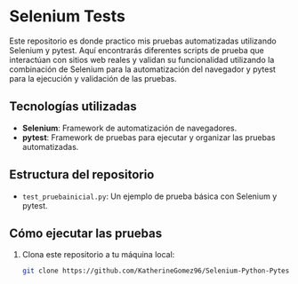 # Selenium Tests

Este repositorio es donde practico mis pruebas automatizadas utilizando Selenium y pytest. Aquí encontrarás diferentes scripts de prueba que interactúan con sitios web reales y validan su funcionalidad utilizando la combinación de Selenium para la automatización del navegador y pytest para la ejecución y validación de las pruebas.

## Tecnologías utilizadas

- **Selenium**: Framework de automatización de navegadores.
- **pytest**: Framework de pruebas para ejecutar y organizar las pruebas automatizadas.

## Estructura del repositorio

- `test_pruebainicial.py`: Un ejemplo de prueba básica con Selenium y pytest.
  
## Cómo ejecutar las pruebas

1. Clona este repositorio a tu máquina local:
   ```bash
   git clone https://github.com/KatherineGomez96/Selenium-Python-Pytest.git

